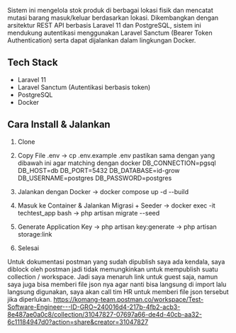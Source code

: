 Sistem ini mengelola stok produk di berbagai lokasi fisik dan mencatat mutasi barang masuk/keluar berdasarkan lokasi. Dikembangkan dengan arsitektur REST API berbasis Laravel 11 dan PostgreSQL, sistem ini mendukung autentikasi menggunakan Laravel Sanctum (Bearer Token Authentication) serta dapat dijalankan dalam lingkungan Docker.

## Tech Stack

- Laravel 11
- Laravel Sanctum (Autentikasi berbasis token)
- PostgreSQL
- Docker

## Cara Install & Jalankan

1. Clone
2. Copy File .env -> cp .env.example .env
  pastikan sama dengan yang dibawah ini agar matching dengan docker
DB_CONNECTION=pgsql
DB_HOST=db
DB_PORT=5432
DB_DATABASE=id-grow
DB_USERNAME=postgres
DB_PASSWORD=postgres

3. Jalankan dengan Docker ->  docker compose up -d --build
4. Masuk ke Container & Jalankan Migrasi + Seeder -> docker exec -it techtest_app bash -> php artisan migrate --seed
5. Generate Application Key -> php artisan key:generate -> php artisan storage:link
6. Selesai

Untuk dokumentasi postman yang sudah dipublish saya ada kendala, saya diblock oleh postman jadi tidak memungkinkan untuk mempublish suatu collection / workspace. Jadi saya menaruh link untuk guest saja, namun saya juga bisa memberi file json nya agar nanti bisa langsung di import lalu langsung digunakan, saya akan call tim HR untuk memberi file json tersebut jika diperlukan.
https://komang-team.postman.co/workspace/Test-Software-Engineer---ID-GRO~240016d4-217b-4fb2-acb3-8e487ae0a0c8/collection/31047827-07697a66-de4d-40cb-aa32-6c11184947d0?action=share&creator=31047827
